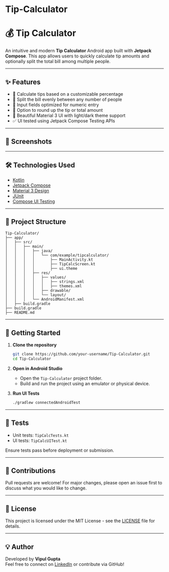 # Tip-Calculator
# 💰 Tip Calculator

An intuitive and modern **Tip Calculator** Android app built with **Jetpack Compose**. This app allows users to quickly calculate tip amounts and optionally split the total bill among multiple people.

---

## ✨ Features

- 💸 Calculate tips based on a customizable percentage
- 👥 Split the bill evenly between any number of people
- 🔢 Input fields optimized for numeric entry
- 🔄 Option to round up the tip or total amount
- 🌙 Beautiful Material 3 UI with light/dark theme support
- ✅ UI tested using Jetpack Compose Testing APIs

---

## 📸 Screenshots



---

## 🛠️ Technologies Used

- [Kotlin](https://kotlinlang.org/)
- [Jetpack Compose](https://developer.android.com/jetpack/compose)
- [Material 3 Design](https://m3.material.io/)
- [JUnit](https://junit.org/)
- [Compose UI Testing](https://developer.android.com/jetpack/compose/testing)

---

## 📂 Project Structure

```
Tip-Calculator/
├── app/
│   ├── src/
│   │   ├── main/
│   │   │   ├── java/
│   │   │   │   └── com/example/tipcalculator/
│   │   │   │       ├── MainActivity.kt
│   │   │   │       ├── TipCalcScreen.kt
│   │   │   │       ├── ui.theme
│   │   │   ├── res/
│   │   │   │   ├── values/
│   │   │   │   │   ├── strings.xml
│   │   │   │   │   ├── themes.xml
│   │   │   │   ├── drawable/
│   │   │   │   └── layout/
│   │   │   └── AndroidManifest.xml
│   ├── build.gradle
├── build.gradle
├── README.md
```

---

## 🚀 Getting Started

1. **Clone the repository**
   ```bash
   git clone https://github.com/your-username/Tip-Calculator.git
   cd Tip-Calculator
   ```

2. **Open in Android Studio**
   - Open the `Tip-Calculator` project folder.
   - Build and run the project using an emulator or physical device.

3. **Run UI Tests**
   ```bash
   ./gradlew connectedAndroidTest
   ```

---

## 🧪 Tests

- Unit tests: `TipCalcTests.kt`
- UI tests: `TipCalcUITest.kt`

Ensure tests pass before deployment or submission.

---

## 🙌 Contributions

Pull requests are welcome! For major changes, please open an issue first to discuss what you would like to change.

---

## 📄 License

This project is licensed under the MIT License - see the [LICENSE](LICENSE) file for details.

---

## 💡 Author

Developed by **Vipul Gupta**  
Feel free to connect on [LinkedIn](https://www.linkedin.com/) or contribute via GitHub!